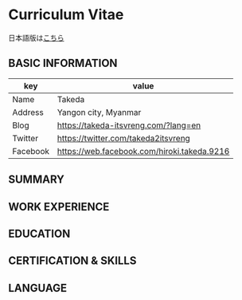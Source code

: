 # Curriculum Vitae

日本語版は[こちら](https://github.com/takeda-itsvreng/curriculum-vitae/blob/master/README.md)

## BASIC INFORMATION

| key | value |
----|----
| Name | Takeda |
| Address | Yangon city, Myanmar |
| Blog | https://takeda-itsvreng.com/?lang=en |
| Twitter | https://twitter.com/takeda2itsvreng |
| Facebook | https://web.facebook.com/hiroki.takeda.9216 |

## SUMMARY
## WORK EXPERIENCE
## EDUCATION
## CERTIFICATION & SKILLS
## LANGUAGE
